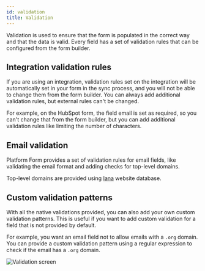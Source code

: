 ```yaml
---
id: validation
title: Validation
---
```


Validation is used to ensure that the form is populated in the correct way and that the data is valid. Every field has a set of validation rules that can be configured from the form builder.

## Integration validation rules

If you are using an integration, validation rules set on the integration will be automatically set in your form in the sync process, and you will not be able to change them from the form builder. You can always add additional validation rules, but external rules can't be changed.

For example, on the HubSpot form, the field email is set as required, so you can't change that from the form builder, but you can add additional validation rules like limiting the number of characters.

## Email validation

Platform Form provides a set of validation rules for email fields, like validating the email format and adding checks for top-level domains.

Top-level domains are provided using [Iana](https://www.iana.org/domains/root/db) website database.

## Custom validation patterns

With all the native validations provided, you can also add your own custom validation patterns. This is useful if you want to add custom validation for a field that is not provided by default.

For example, you want an email field not to allow emails with a `.org` domain. You can provide a custom validation pattern using a regular expression to check if the email has a `.org` domain. 

![Validation screen](/img/forms/validation.webp)
